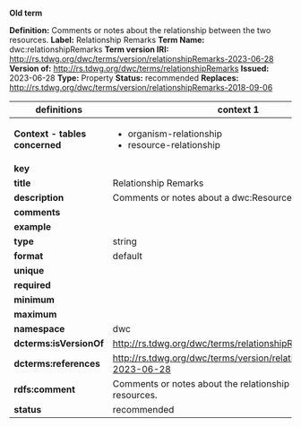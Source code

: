 **Old term**

**Definition:** Comments or notes about the relationship between the two resources.
**Label:** Relationship Remarks
**Term Name:** dwc:relationshipRemarks
**Term version IRI:** http://rs.tdwg.org/dwc/terms/version/relationshipRemarks-2023-06-28
**Version of:** http://rs.tdwg.org/dwc/terms/relationshipRemarks
**Issued:** 2023-06-28
**Type:** Property
**Status:** recommended
**Replaces:** http://rs.tdwg.org/dwc/terms/version/relationshipRemarks-2018-09-06


| definitions | context 1 |
|-|-|
| **Context - tables concerned** | <ul><li>organism-relationship</li><li>resource-relationship</li></ul> |
| **key** |  |
| **title** | Relationship Remarks |
| **description** | Comments or notes about a dwc:ResourceRelationship. |
| **comments** |  |
| **example** |  |
| **type** | string |
| **format** | default |
| **unique** |  |
| **required** |  |
| **minimum** |  |
| **maximum** |  |
| **namespace** | dwc |
| **dcterms:isVersionOf** | http://rs.tdwg.org/dwc/terms/relationshipRemarks |
| **dcterms:references** | http://rs.tdwg.org/dwc/terms/version/relationshipRemarks-2023-06-28 |
| **rdfs:comment** | Comments or notes about the relationship between the two resources. |
| **status** | recommended |

